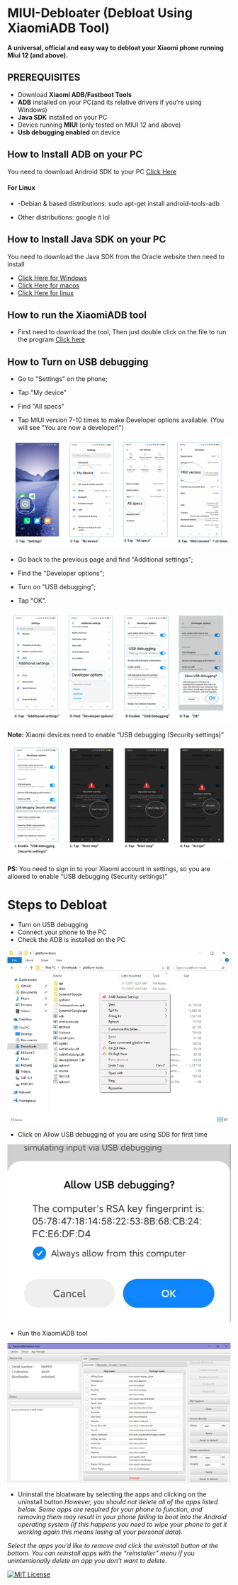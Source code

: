 
# MIUI-Debloater (Debloat Using XiaomiADB Tool)

**A universal, official and easy way to debloat your Xiaomi phone running Miui 12 (and above).**



## PREREQUISITES
- Download **Xiaomi ADB/Fastboot Tools**
- **ADB** installed on your PC(and its relative drivers if you're using Windows)
- **Java SDK** installed on your PC 
- Device running **MIUI** (only tested on MIUI 12 and above)
- **Usb debugging enabled** on device

## How to Install ADB on your PC 
You need to download Android SDK to your PC 
[Click Here](https://www.xda-developers.com/install-adb-windows-macos-linux/)

#### For Linux 
- -Debian & based distributions: sudo apt-get install android-tools-adb

- Other distributions: google it lol

## How to Install Java SDK on your PC
You need to download the Java SDK from the Oracle website then need to install
- [Click Here for Windows](https://www.oracle.com/java/technologies/downloads/#jdk20-windows)
- [Click Here for macos](https://www.oracle.com/java/technologies/downloads/#jdk20-mac)
- [Click Here for linux](https://www.oracle.com/java/technologies/downloads/#jdk20-linux)

## How to run the XiaomiADB tool
- First need to download the tool, Then just double click on the file to run the program [Click here](https://github.com/kirthandev/MIUI-Debloater-official/blob/main/src/tools/Xiaomi%20ADB%20%26%20Fastboot%20Tools.jar)

## How to Turn on **USB debugging**
- Go to "Settings" on the phone;

- Tap "My device"

- Find "All specs"

- Tap MIUI version 7-10 times to make Developer options available. (You will see "You are now a developer!")

![img](https://github.com/kirthandev/MIUI-Debloater-official/blob/main/src/assets/USB%20Debugging/4A9CDF25-DCED-4927-8D06-A4A40B9B90E4.png)
<br>
- Go back to the previous page and find "Additional settings";

- Find the "Developer options";

- Turn on "USB debugging";

- Tap "OK".

![img](https://github.com/kirthandev/MIUI-Debloater-official/blob/main/src/assets/USB%20Debugging/1BCCA223-F920-4ebf-9E6F-F1714B123802.png)

**Note:** Xiaomi devices need to enable “USB debugging (Security settings)”

![img](https://github.com/kirthandev/MIUI-Debloater-official/blob/main/src/assets/USB%20Debugging/84B97807-29C8-4956-8C96-B15C6643C589.png)

**PS:** You need to sign in to your Xiaomi account in settings, so you are allowed to enable “USB debugging (Security settings)”

# Steps to Debloat
- Turn on USB debugging 
- Connect your phone to the PC 
- Check the ADB is installed on the PC 

![ADB open here](https://github.com/kirthandev/MIUI-Debloater-official/blob/main/src/assets/ADB/ADBOpenHere.png) 

- Click on Allow USB debugging of you are using SDB for first time 

![USB Prompt](https://github.com/kirthandev/MIUI-Debloater-official/blob/main/src/assets/2147483648_-210146-768x612.png)

- Run the XiaomiADB tool 

![Xia](https://github.com/kirthandev/MIUI-Debloater-official/blob/main/src/assets/Xiaomi%20ADB%20%26%20fastboot%20tools.png)

- Uninstall the bloatware by selecting the apps and clicking on the uninstall button
*However, you should not delete all of the apps listed below. Some apps are required for your phone to function, and removing them may result in your phone failing to boot into the Android operating system (if this happens you need to wipe your phone to get it working again this means losing all your personal data).*

*Select the apps you’d like to remove and click the uninstall button at the bottom. You can reinstall apps with the “reinstaller” menu if you unintentionally delete an app you don’t want to delete.*


[![MIT License](https://img.shields.io/badge/License-MIT-green.svg)](https://choosealicense.com/licenses/mit/)